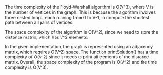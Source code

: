 The time complexity of the Floyd-Warshall algorithm is O(V^3), where V is the number of vertices in the graph. This is because the algorithm involves three nested loops, each running from 0 to V-1, to compute the shortest path between all pairs of vertices. 

The space complexity of the algorithm is O(V^2), since we need to store the distance matrix, which has V^2 elements. 

In the given implementation, the graph is represented using an adjacency matrix, which requires O(V^2) space. The function printSolution() has a time complexity of O(V^2) since it needs to print all elements of the distance matrix. Overall, the space complexity of the program is O(V^2) and the time complexity is O(V^3).
